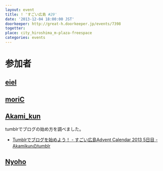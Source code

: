 ```yaml
---
layout: event
title: ! 'すごい広島 #29'
date: '2013-12-04 18:00:00 JST'
doorkeeper: http://great-h.doorkeeper.jp/events/7398
togetter:
place: city_hiroshima_m-plaza-freespace
categories: events
---
```


# 参加者


## [eiel](https://github.com/eiel)


## [moriC](https://github.com/moriC)


## [Akami_kun](https://twitter.com/Akami_kun)

tumblrでブログの始め方を調べました。

* [Tumblrでブログを始めよう！ - すごい広島Advent Calendar 2013 5日目 - Akamikunのtumblr](http://akamikun.tumblr.com/post/68979502798/tumblr-advent-calendar-2013-5)


## [Nyoho](https://github.com/Nyoho)
